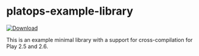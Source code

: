
# platops-example-library

[ ![Download](https://api.bintray.com/packages/hmrc/releases/platops-example-library/images/download.svg) ](https://bintray.com/hmrc/releases/platops-example-library/_latestVersion)

This is an example minimal library with a support for cross-compilation for Play 2.5 and 2.6.
